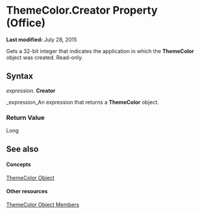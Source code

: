 
# ThemeColor.Creator Property (Office)

 **Last modified:** July 28, 2015

Gets a 32-bit integer that indicates the application in which the  **ThemeColor** object was created. Read-only.

## Syntax

 _expression_. **Creator**

 _expression_An expression that returns a  **ThemeColor** object.


### Return Value

Long


## See also


#### Concepts


 [ThemeColor Object](357605ea-247d-b151-0286-4e2413658c3f.md)
#### Other resources


 [ThemeColor Object Members](88735add-61c1-34e4-fa95-3f028e97aa87.md)
